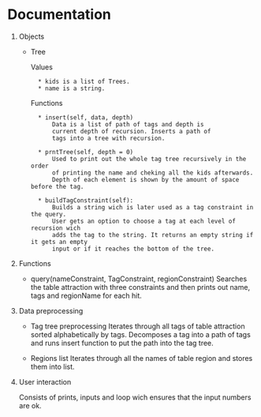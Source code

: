 # Documentation

1. Objects

	* Tree
	
		Values
		
			* kids is a list of Trees.
			* name is a string.
		
		Functions
		
			* insert(self, data, depth)
				Data is a list of path of tags and depth is 
				current depth of recursion. Inserts a path of
				tags into a tree with recursion.
			
			* prntTree(self, depth = 0)
				Used to print out the whole tag tree recursively in the order
				of printing the name and cheking all the kids afterwards.
				Depth of each element is shown by the amount of space before the tag.
				
			* buildTagConstraint(self):
				Builds a string wich is later used as a tag constraint in the query.
				User gets an option to choose a tag at each level of recursion wich 
				adds the tag to the string. It returns an empty string if it gets an empty 
				input or if it reaches the bottom of the tree.

2. Functions

	* query(nameConstraint, TagConstraint, regionConstraint)
		Searches the table attraction with three constraints and then prints out name, tags and regionName for each hit.

3. Data preprocessing
	
	* Tag tree preprocessing
		Iterates through all tags of table attraction sorted alphabetically by tags. Decomposes a tag into a path of tags and runs
		insert function to put the path into the tag tree.
	
	* Regions list
		Iterates through all the names of table region and stores them into list.

4. User interaction

	Consists of prints, inputs and loop wich ensures that the input numbers are ok.
	
		
		
		
		
		
		
		
		
		
		
		
		
		
